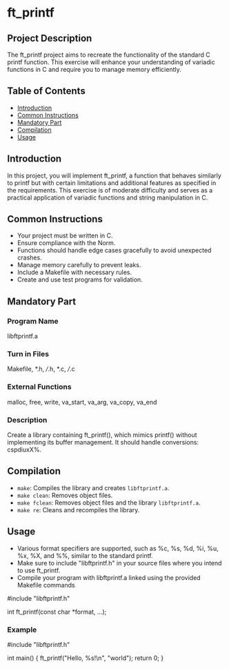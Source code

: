 # ft_printf

## Project Description

The ft_printf project aims to recreate the functionality of the standard C printf function. This exercise will enhance your understanding of variadic functions in C and require you to manage memory efficiently.

## Table of Contents

- [Introduction](#introduction)
- [Common Instructions](#common-instructions)
- [Mandatory Part](#mandatory-part)
- [Compilation](#compilation)
- [Usage](#usage)

## Introduction

In this project, you will implement ft_printf, a function that behaves similarly to printf but with certain limitations and additional features as specified in the requirements. This exercise is of moderate difficulty and serves as a practical application of variadic functions and string manipulation in C.

## Common Instructions

- Your project must be written in C.
- Ensure compliance with the Norm.
- Functions should handle edge cases gracefully to avoid unexpected crashes.
- Manage memory carefully to prevent leaks.
- Include a Makefile with necessary rules.
- Create and use test programs for validation.

## Mandatory Part

### Program Name

libftprintf.a

### Turn in Files

Makefile, *.h, */*.h, *.c, */*.c

### External Functions

malloc, free, write, va_start, va_arg, va_copy, va_end

### Description

Create a library containing ft_printf(), which mimics printf() without implementing its buffer management. It should handle conversions: cspdiuxX%.

## Compilation

- `make`: Compiles the library and creates `libftprintf.a`.
- `make clean`: Removes object files.
- `make fclean`: Removes object files and the library `libftprintf.a`.
- `make re`: Cleans and recompiles the library.

## Usage

- Various format specifiers are supported, such as %c, %s, %d, %i, %u, %x, %X, and %%, similar to the standard printf.
- Make sure to include "libftprintf.h" in your source files where you intend to use ft_printf.
- Compile your program with libftprintf.a linked using the provided Makefile commands

#include "libftprintf.h"

int ft_printf(const char *format, ...);

### Example

#include "libftprintf.h"

int main() {
    ft_printf("Hello, %s!\n", "world");
    return 0;
}

```c
